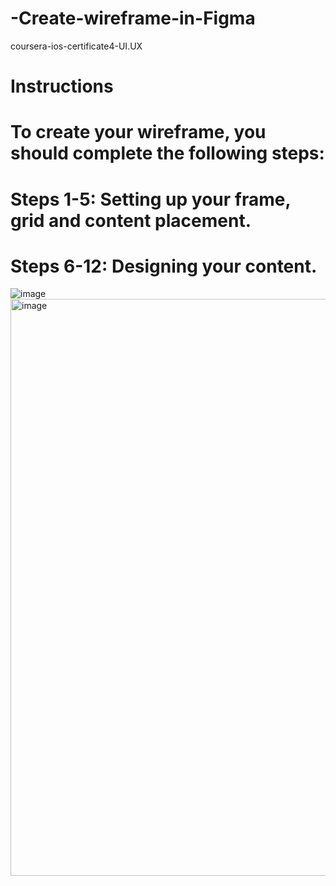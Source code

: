 # -Create-wireframe-in-Figma
coursera-ios-certificate4-UI.UX
# Instructions
# To create your wireframe, you should complete the following steps:

# Steps 1-5: Setting up your frame, grid and content placement.

# Steps 6-12:  Designing your content. 

![image](https://github.com/hebaomar94/-Create-wireframe-in-Figma/assets/97067717/0ddbe82d-a695-4e17-b538-c36f8219f029)
<img width="923" alt="image" src="https://github.com/hebaomar94/-Create-wireframe-in-Figma/assets/97067717/e2b8b765-c441-4bc3-b9fe-cb4e4479d30e">


